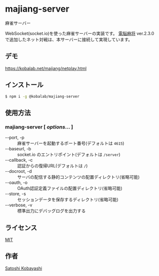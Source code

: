 # majiang-server

麻雀サーバー

WebSocket(socket.io)を使った麻雀サーバーの実装です。
[電脳麻将](https://github.com/kobalab/Majiang) ver.2.3.0 で追加したネット対戦は、本サーバーに接続して実現しています。

## デモ
https://kobalab.net/majiang/netplay.html

## インストール
```bash
$ npm i -g @kobalab/majiang-server
```

## 使用方法

### majiang-server [ *options*... ]
<dl>
<dt>--port, -p</dt>
    <dd>麻雀サーバーを起動するポート番号(デフォルトは <code>4615</code>)</dd>
<dt>--baseurl, -b</dt>
    <dd>socket.io のエントリポイント(デフォルトは <code>/server</code>)</dd>
<dt>--callback, -c</dt>
    <dd>認証からの復帰URL(デフォルトは <code>/</code>)</dd>
<dt>--docroot, -d</dt>
    <dd>サーバの配信する静的コンテンツの配置ディレクトリ(省略可能)</dd>
<dt>--oauth, -o</dt>
    <dd>OAuth認証定義ファイルの配置ディレクトリ(省略可能)</dd>
<dt>--store, -s</dt>
    <dd>セッションデータを保存するディレクトリ(省略可能)</dd>
<dt>--verbose, -v</dt>
    <dd>標準出力にデバッグログを出力する</dd>
</dl>

## ライセンス
[MIT](https://github.com/kobalab/majiang-server/blob/master/LICENSE)

## 作者
[Satoshi Kobayashi](https://github.com/kobalab)
